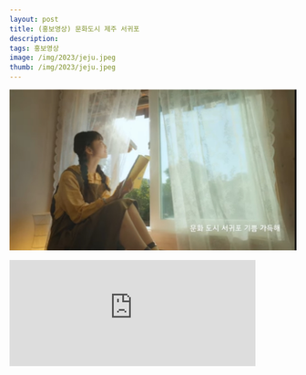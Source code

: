 ```yaml
---
layout: post
title: (홍보영상) 문화도시 제주 서귀포
description: 
tags: 홍보영상
image: /img/2023/jeju.jpeg
thumb: /img/2023/jeju.jpeg
---
```


![](../img/2023/jeju.jpeg)
<iframe width="432" height="185.5" src="https://www.youtube.com/embed/zi6NNvNyJXM" title="귀욤뽀짝주의! 2022 문화도시 서귀포 로고송!" frameborder="0" allow="accelerometer; autoplay; clipboard-write; encrypted-media; gyroscope; picture-in-picture; web-share" allowfullscreen></iframe>

